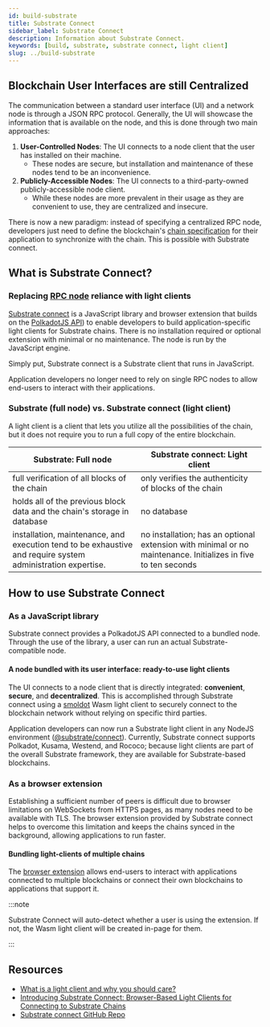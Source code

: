 ```yaml
---
id: build-substrate
title: Substrate Connect
sidebar_label: Substrate Connect
description: Information about Substrate Connect.
keywords: [build, substrate, substrate connect, light client]
slug: ../build-substrate
---
```


## Blockchain User Interfaces are still Centralized

The communication between a standard user interface (UI) and a network node is through a JSON RPC 
protocol. Generally, the UI will showcase the information that is available on the node, and 
this is done through two main approaches:

1. **User-Controlled Nodes**: The UI connects to a node client that the user has installed on their 
   machine.
   - These nodes are secure, but installation and maintenance of these nodes tend to be an inconvenience.
2. **Publicly-Accessible Nodes**: The UI connects to a third-party-owned publicly-accessible node client.
   - While these nodes are more prevalent in their usage as they are convenient to use, they are centralized 
     and insecure.

There is now a new paradigm: instead of specifying a centralized RPC node, developers just need to 
define the blockchain's [chain specification](https://docs.substrate.io/main-docs/build/chain-spec/) for 
their application to synchronize with the chain. This is possible with Substrate connect.

## What is Substrate Connect? 

### Replacing [RPC node](build-node-interaction.md) reliance with light clients

[Substrate connect](https://substrate.io/substrate-connect/) is a JavaScript library and 
browser extension that builds on the [PolkadotJS API](https://polkadot.js.org/api/)) to enable 
developers to build application-specific light clients for Substrate chains. There is no installation 
required or optional extension with minimal or no maintenance. The node is run by the JavaScript engine.

Simply put, Substrate connect is a Substrate client that runs in JavaScript.

Application developers no longer need to rely on single RPC nodes to allow end-users to interact 
with their applications. 

### Substrate (full node) vs. Substrate connect (light client)

A light client is a client that lets you utilize all the possibilities of the chain, but it does not 
require you to run a full copy of the entire blockchain.

| Substrate: Full node                                                                                            	| Substrate connect: Light client                                                                                	|
|-----------------------------------------------------------------------------------------------------------------	|----------------------------------------------------------------------------------------------------------------	|
| full verification of all blocks of the chain                                                                    	| only verifies the authenticity of blocks of the chain                                                         	|
| holds all of the previous block data and the chain's storage in database                                       	| no database                                                                                                    	|
| installation, maintenance, and execution tend to be exhaustive and require system administration expertise.   	| no installation; has an optional extension with  minimal or no maintenance. Initializes in five to ten seconds 	|

## How to use Substrate Connect

### As a JavaScript library

Substrate connect provides a PolkadotJS API connected to a bundled node. Through the use of the 
library, a user can run an actual Substrate-compatible node.

#### A node bundled with its user interface: ready-to-use light clients

The UI connects to a node client that is directly integrated: **convenient**, **secure**, and 
**decentralized**. This is accomplished through Substrate connect using a 
[smoldot](https://github.com/paritytech/smoldot/) Wasm light client 
to securely connect to the blockchain network without relying on specific third parties.

Application developers can now run a Substrate light client in any NodeJS environment 
([@substrate/connect](https://www.npmjs.com/package/@substrate/connect)). Currently, Substrate 
connect supports Polkadot, Kusama, Westend, and Rococo; because light clients are part of the overall 
Substrate framework, they are available for Substrate-based blockchains.

### As a browser extension

Establishing a sufficient number of peers is difficult due to browser limitations on WebSockets 
from HTTPS pages, as many nodes need to be available with TLS. The browser extension provided by 
Substrate connect helps to overcome this limitation and keeps the chains synced in the background, 
allowing applications to run faster.

#### Bundling light-clients of multiple chains

The [browser extension](https://www.npmjs.com/package/@substrate/connect-extension-protocol) allows 
end-users to interact with applications connected to multiple blockchains or connect their own blockchains 
to applications that support it.

:::note

Substrate Connect will auto-detect whether a user is using the extension. If not, the Wasm light client 
will be created in-page for them.

:::

## Resources

- [What is a light client and why you should care?](https://www.parity.io/blog/what-is-a-light-client/)
- [Introducing Substrate Connect: Browser-Based Light Clients for Connecting to Substrate Chains](https://www.parity.io/blog/introducing-substrate-connect)
- [Substrate connect GitHub Repo](https://github.com/paritytech/substrate-connect/tree/master/projects/extension)
  